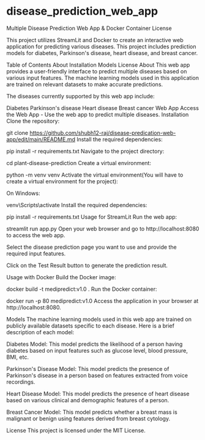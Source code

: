 # disease_prediction_web_app
Multiple Disease Prediction Web App & Docker Container
License

This project utilizes StreamLit and Docker to create an interactive web application for predicting various diseases. This project includes prediction models for diabetes, Parkinson's disease, heart disease, and breast cancer.

Table of Contents
About
Installation
Models
License
About
This web app provides a user-friendly interface to predict multiple diseases based on various input features. The machine learning models used in this application are trained on relevant datasets to make accurate predictions.

The diseases currently supported by this web app include:

Diabetes
Parkinson's disease
Heart disease
Breast cancer
Web App
Access the Web App - Use the web app to predict multiple diseases.
Installation
Clone the repository:

git clone https://github.com/shubh12-raj/disease-predication-web-app/edit/main/README.md
Install the required dependencies:

pip install -r requirements.txt
Navigate to the project directory:

cd plant-disease-prediction
Create a virtual environment:

python -m venv venv
Activate the virtual environment(You will have to create a virtual environment for the project):

On Windows:

venv\Scripts\activate
Install the required dependencies:

pip install -r requirements.txt
Usage for StreamLit
Run the web app:

streamlit run app.py
Open your web browser and go to http://localhost:8080 to access the web app.

Select the disease prediction page you want to use and provide the required input features.

Click on the Test Result button to generate the prediction result.

Usage with Docker
Build the Docker image:

docker build -t medipredict:v1.0 .
Run the Docker container:

docker run -p 80 medipredict:v1.0
Access the application in your browser at http://localhost:8080.

Models
The machine learning models used in this web app are trained on publicly available datasets specific to each disease. Here is a brief description of each model:

Diabetes Model: This model predicts the likelihood of a person having diabetes based on input features such as glucose level, blood pressure, BMI, etc.

Parkinson's Disease Model: This model predicts the presence of Parkinson's disease in a person based on features extracted from voice recordings.

Heart Disease Model: This model predicts the presence of heart disease based on various clinical and demographic features of a person.

Breast Cancer Model: This model predicts whether a breast mass is malignant or benign using features derived from breast cytology.

License
This project is licensed under the MIT License. 
